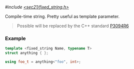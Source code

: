 *#include [&lt;sec21/fixed_string.h&gt;](https://github.com/MichaelMiller-/sec21/blob/master/include/sec21/fixed_string.h)*

Compile-time string. Pretty useful as template parameter. 

> Possible will be replaced by the C++ standard
> [P3094R6](https://www.open-std.org/JTC1/SC22/WG21/docs/papers/2025/p3094r6.html)

### Example
```cpp
template <fixed_string Name, typename T>
struct anything { };

using foo_t = anything<"foo", int>;
```
